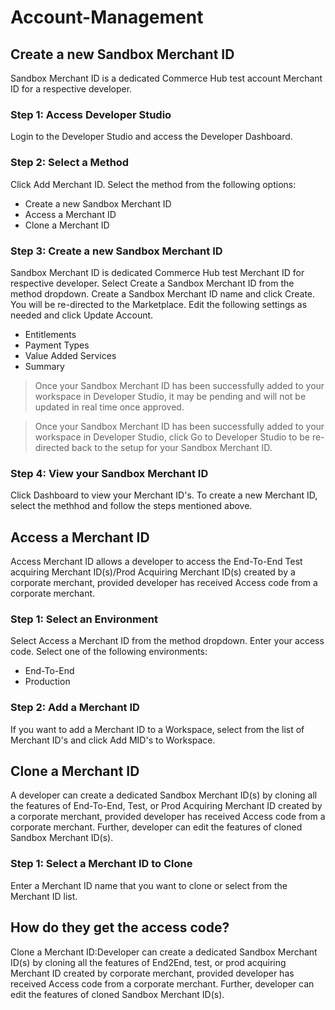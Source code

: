 # Account-Management

## Create a new Sandbox Merchant ID

Sandbox Merchant ID is a dedicated Commerce Hub test account Merchant ID for a respective developer.

### Step 1: Access Developer Studio

Login to the Developer Studio and access the Developer Dashboard. 

### Step 2: Select a Method

Click Add Merchant ID. Select the method from the following options:

- Create a new Sandbox Merchant ID 
- Access a Merchant ID
- Clone a Merchant ID

### Step 3: Create a new Sandbox Merchant ID

Sandbox Merchant ID is dedicated Commerce Hub test Merchant ID for respective developer.
Select Create a Sandbox Merchant ID from the method dropdown. Create a Sandbox Merchant ID name and click Create. You will be re-directed to the Marketplace. Edit the following settings as needed and click Update Account.

- Entitlements
- Payment Types
- Value Added Services
- Summary


<!-- theme: info -->
> Once your Sandbox Merchant ID has been successfully added to your workspace in Developer Studio, it may be pending and will not be updated in real time once approved.

<!-- theme: danger -->
>Once your Sandbox Merchant ID has been successfully added to your workspace in Developer Studio, click Go to Developer Studio to be re-directed back to the setup for your Sandbox Merchant ID. 


### Step 4: View your Sandbox Merchant ID

Click Dashboard to view your Merchant ID's. To create a new Merchant ID, select the methhod and follow the steps mentioned above. 

## Access a Merchant ID

Access Merchant ID allows a developer to access the End-To-End Test acquiring Merchant ID(s)/Prod Acquiring Merchant ID(s) created by a corporate merchant, provided developer has received Access code from a corporate merchant.

### Step 1: Select an Environment

Select Access a Merchant ID from the method dropdown. Enter your access code. Select one of the following environments:

- End-To-End
- Production

### Step 2: Add a Merchant ID

If you want to add a Merchant ID to a Workspace, select from the list of Merchant ID's and click Add MID's to Workspace.


## Clone a Merchant ID

A developer can create a dedicated Sandbox Merchant ID(s) by cloning all the features of End-To-End, Test, or Prod Acquiring Merchant ID created by a corporate merchant, provided developer has received Access code from a corporate merchant. Further, developer can edit the features of cloned Sandbox Merchant ID(s).

### Step 1: Select a Merchant ID to Clone

Enter a Merchant ID name that you want to clone or select from the Merchant ID list. 

## How do they get the access code?

Clone a Merchant ID:Developer can create a dedicated Sandbox Merchant ID(s) by cloning all the features of End2End, test, or prod acquiring Merchant ID created by corporate merchant, provided developer has received Access code from a corporate merchant. Further, developer can edit the features of cloned Sandbox Merchant ID(s).
